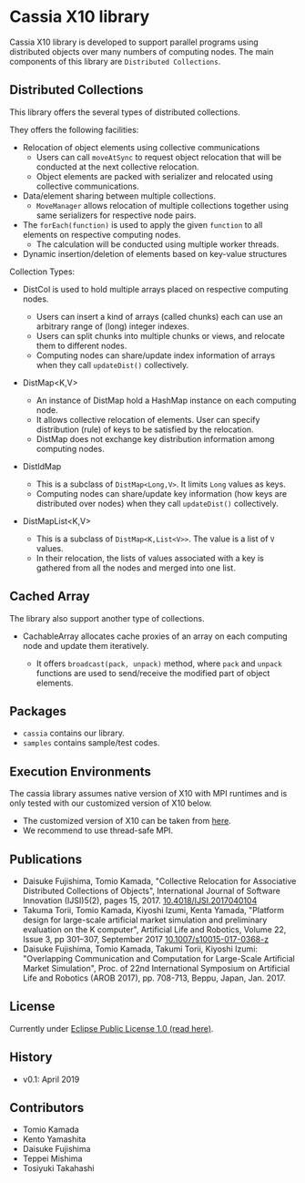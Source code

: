 

# Cassia X10 library 

Cassia X10 library is developed to support parallel programs using distributed objects over many numbers of computing nodes.
The main components of this library are `Distributed Collections`.


## Distributed Collections

This library offers the several types of distributed collections.

They offers the following facilities:

* Relocation of object elements using collective communications
  * Users can call `moveAtSync` to request object relocation that will be conducted at the next collective relocation.
  * Object elements are packed with serializer and relocated using collective communications.
* Data/element sharing between multiple collections.
  * `MoveManager` allows relocation of multiple collections together using same serializers for respective node pairs.
* The `forEach(function)` is used to apply the given `function` to all elements on respective computing nodes.
  * The calculation will be conducted using multiple worker threads.
* Dynamic insertion/deletion of elements based on key-value structures

Collection Types:

* DistCol<V> is used to hold multiple arrays placed on respective computing nodes.
  * Users can insert a kind of arrays (called chunks) each can use an arbitrary range of (long) integer indexes.
  * Users can split chunks into multiple chunks or views, and relocate them to different nodes.
  * Computing nodes can share/update index information of arrays when they call `updateDist()` collectively.
  
* DistMap<K,V> 
  * An instance of DistMap hold a HashMap instance on each computing node.
  * It allows collective relocation of elements. User can specify distribution (rule) of keys to be satisfied by the relocation.
  * DistMap does not exchange key distribution information among computing nodes.

* DistIdMap<V>
  * This is a subclass of `DistMap<Long,V>`. It limits `Long` values as keys.
  * Computing nodes can share/update key information (how keys are distributed over nodes) when they call `updateDist()` collectively.

* DistMapList<K,V>
  * This is a subclass of `DistMap<K,List<V>>`. The value is a list of `V` values.
  * In their relocation, the lists of values associated with a key is gathered from all the nodes and merged into one list.

## Cached Array

The library also support another type of collections.

* CachableArray<V> allocates cache proxies of an array on each computing node and update them iteratively.
  * It offers `broadcast(pack, unpack)` method, where `pack` and `unpack` functions are used to send/receive the modified part of object elements.
  
## Packages

* `cassia` contains our library.
* `samples` contains sample/test codes.

## Execution Environments

The cassia library assumes native version of X10 with MPI runtimes and is only tested with our customized version of X10 below.

* The customized version of X10 can be taken from [here](https://gittk.cs.kobe-u.ac.jp/kamada/x10kobecustom).
* We recommend to use thread-safe MPI.




## Publications

* Daisuke Fujishima, Tomio Kamada, "Collective Relocation for Associative Distributed Collections of Objects", International Journal of Software Innovation (IJSI)5(2), pages 15, 2017. [10.4018/IJSI.2017040104](http://doi.org/10.4018/IJSI.2017040104)
* Takuma Torii, Tomio Kamada, Kiyoshi Izumi, Kenta Yamada, "Platform design for large-scale artificial market simulation and preliminary evaluation on the K computer", Artificial Life and Robotics, Volume 22, Issue 3, pp 301–307, September 2017 [10.1007/s10015-017-0368-z](http://doi.org/10.1007/s10015-017-0368-z)
* Daisuke Fujishima, Tomio Kamada, Takumi Torii, Kiyoshi Izumi: "Overlapping Communication and Computation for Large-Scale Artificial Market Simulation", Proc. of 22nd International Symposium on Artificial Life and Robotics (AROB 2017), pp. 708-713, Beppu, Japan, Jan. 2017.

## License

Currently under [Eclipse Public License 1.0 (read here)](http://choosealicense.com/licenses/epl-1.0/).

## History

* v0.1: April 2019

## Contributors

* Tomio Kamada
* Kento Yamashita
* Daisuke Fujishima
* Teppei Mishima
* Tosiyuki Takahashi

